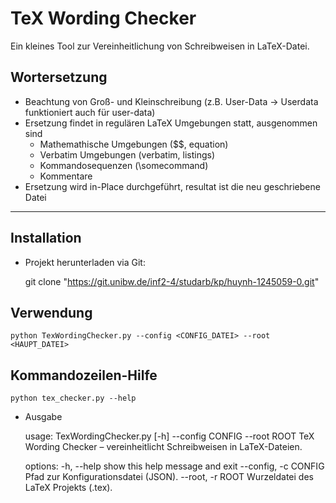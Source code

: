 # TeX Wording Checker

Ein kleines Tool zur Vereinheitlichung von Schreibweisen in LaTeX-Datei.  
## Wortersetzung
- Beachtung von Groß- und Kleinschreibung (z.B. User-Data -> Userdata funktioniert auch für user-data)
- Ersetzung findet in regulären LaTeX Umgebungen statt, ausgenommen sind
  - Mathemathische Umgebungen ($$, equation)
  - Verbatim Umgebungen (verbatim, listings)
  - Kommandosequenzen (\somecommand)
  - Kommentare
- Ersetzung wird in-Place durchgeführt, resultat ist die neu geschriebene Datei

---

## Installation

- Projekt herunterladen via Git:


    git clone "https://git.unibw.de/inf2-4/studarb/kp/huynh-1245059-0.git"

## Verwendung
    python TexWordingChecker.py --config <CONFIG_DATEI> --root <HAUPT_DATEI>
## Kommandozeilen-Hilfe
    python tex_checker.py --help

- Ausgabe


    usage: TexWordingChecker.py [-h] --config CONFIG --root ROOT
    TeX Wording Checker – vereinheitlicht Schreibweisen in LaTeX-Dateien.
    
    options:
      -h, --help           show this help message and exit
      --config, -c CONFIG  Pfad zur Konfigurationsdatei (JSON).
      --root, -r ROOT      Wurzeldatei des LaTeX Projekts (.tex). 

